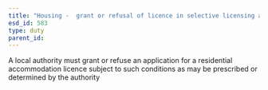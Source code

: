 ```yaml
---
title: "Housing -  grant or refusal of licence in selective licensing area"
esd_id: 583
type: duty
parent_id:  
---
```


A local authority must grant or refuse an application for a residential accommodation licence subject to such conditions as may be prescribed or determined by the authority 

